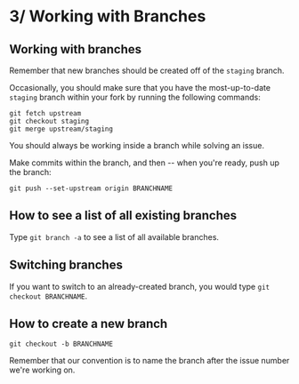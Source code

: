 # 3/ Working with Branches

## Working with branches

Remember that new branches should be created off of the `staging` branch.

Occasionally, you should make sure that you have the most-up-to-date `staging` branch within your fork by running the following commands:

```text
git fetch upstream
git checkout staging
git merge upstream/staging
```

You should always be working inside a branch while solving an issue.

Make commits within the branch, and then -- when you're ready, push up the branch:

`git push --set-upstream origin BRANCHNAME`

## How to see a list of all existing branches

Type `git branch -a` to see a list of all available branches.

## Switching branches

If you want to switch to an already-created branch, you would type `git checkout BRANCHNAME`.

## How to create a new branch

`git checkout -b BRANCHNAME`

Remember that our convention is to name the branch after the issue number we're working on.


